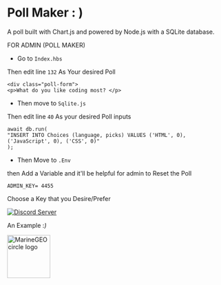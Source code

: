 # Poll Maker  : )

A poll built with Chart.js and powered by Node.js with a SQLite database.






FOR ADMIN (POLL MAKER)

- Go to `Index.hbs`

Then edit line `132` As Your desired Poll


```
<div class="poll-form">
<p>What do you like coding most? </p>
```



- Then move to `Sqlite.js`

Then edit line `40` As your desired Poll inputs

```
await db.run(
"INSERT INTO Choices (language, picks) VALUES ('HTML', 0), ('JavaScript', 0), ('CSS', 0)"
);
```

- Then Move to `.Env`

then Add a Variable and it'll be helpful for admin to Reset the Poll

```ADMIN_KEY= 4455```

Choose a Key that you Desire/Prefer


 <a href="https://discord.gg/P9gGZaXWGR">
    <img src="https://discordapp.com/api/guilds/913750761924591666/widget.png?style=shield" alt="Discord Server">
  </a>


An Example :*)*

<img src="https://cdn.glitch.global/d73c920b-6715-44f1-ae11-271f9d054109/95844557-989b-419f-8224-a5bf4203dbc7.image.png?v=1645265269302" alt="MarineGEO circle logo" style="height: 100px; width:100px;"/>

